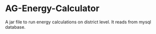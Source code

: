 AG-Energy-Calculator
====================

A jar file to run energy calculations on district level. It reads from mysql database.